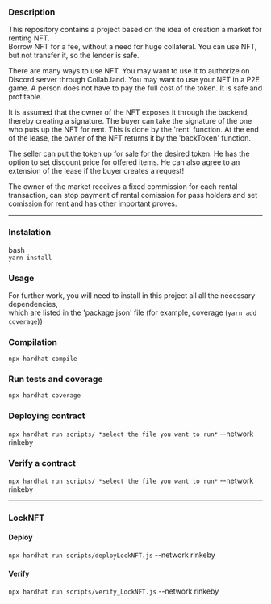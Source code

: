### Description

This repository contains a project based on the idea of creation a market for renting NFT.  
Borrow NFT for a fee, without a need for huge collateral. You can use NFT, but not transfer it, so the lender is safe. 

There are many ways to use NFT. You may want to use it to authorize on Discord server through Collab.land. You may want to use your NFT in a P2E game. A person does not have to pay the full cost of the token. It is safe and profitable.  

It is assumed that the owner of the NFT exposes it through the backend, thereby creating a signature. The buyer can take the signature of the one who puts up the NFT for rent. This is done by the 'rent' function. At the end of the lease, the owner of the NFT returns it by the 'backToken' function.

The seller can put the token up for sale for the desired token. He has the option to set discount price for offered items. He can also agree to an extension of the lease if the buyer creates a request!

The owner of the market receives a fixed commission for each rental transaction, can stop payment of rental comission for pass holders and set comission for rent and has other important proves.

***

### Instalation

bash  
```yarn install```

### Usage

For further work, you will need to install in this project all all the necessary dependencies,  
which are listed in the 'package.json' file (for example, coverage (```yarn add coverage```))

### Compilation

```npx hardhat compile```

### Run tests and coverage 

```npx hardhat coverage```

### Deploying contract

```npx hardhat run scripts/ *select the file you want to run*``` 
--network rinkeby

### Verify a contract

```npx hardhat run scripts/ *select the file you want to run*``` 
--network rinkeby

***

### LockNFT
#### Deploy
```npx hardhat run scripts/deployLockNFT.js``` --network rinkeby

#### Verify
```npx hardhat run scripts/verify_LockNFT.js``` --network rinkeby